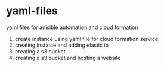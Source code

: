 # yaml-files
yaml files for anisible automation and cloud formation
 1. create instance using yaml file for cloud formation service 
 2. creating instatce and adding elastic ip 
 3. creating a s3 bucket
 4. creating a s3 bucket and hosting a website
 
